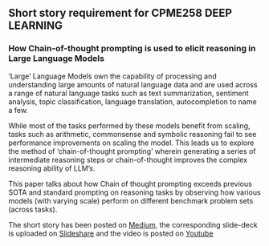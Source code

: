 ## Short story requirement for CPME258 DEEP LEARNING

### How Chain-of-thought prompting is used to elicit reasoning in Large Language Models

‘Large’ Language Models own the capability of processing and understanding large amounts of natural language data and are used across a range of natural language tasks such as text summarization, sentiment analysis, topic classification, language translation, autocompletion to name a few.

While most of the tasks performed by these models benefit from scaling, tasks such as arithmetic, commonsense and symbolic reasoning fail to see performance improvements on scaling the model. This leads us to explore the method of ‘chain-of-thought prompting’ wherein generating a series of intermediate reasoning steps or chain-of-thought improves the complex reasoning ability of LLM’s.

This paper talks about how Chain of thought prompting exceeds previous SOTA and standard prompting on reasoning tasks by observing how various models (with varying scale) perform on different benchmark problem sets (across tasks). 

The short story has been posted on [Medium](https://medium.com/@neelearning93/using-chain-of-thought-prompting-to-elicit-reasoning-in-large-language-models-b0fd970bb338), the corresponding slide-deck is uploaded on [Slideshare](https://www.slideshare.net/NeethaSherra1/chainofthought-promptingpptx) and the video is posted on [Youtube](https://youtu.be/fKVhJF42BK8)